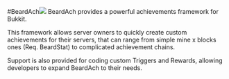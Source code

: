 #BeardAch![](https://api.travis-ci.org/tehbeard/BeardAch.svg)
BeardAch provides a powerful achievements framework for Bukkit.

This framework allows server owners to quickly create custom achievements for their servers,
that can range from simple mine x blocks ones (Req. BeardStat) to complicated achievement chains.

Support is also provided for coding custom Triggers and Rewards, allowing developers to expand
BeardAch to their needs.